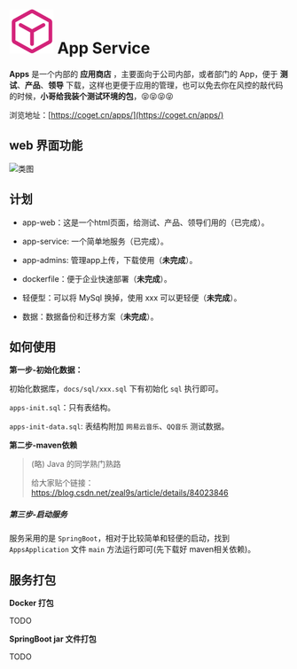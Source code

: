 # <img src="docs/img/app-128.svg" width="80" height="80"> App Service


**Apps** 是一个内部的 **应用商店** ，主要面向于公司内部，或者部门的 App，便于 **测试**、**产品**、**领导** 下载，这样也更便于应用的管理，也可以免去你在风控的敲代码的时候，**小哥给我装个测试环境的包**，😝😝😝😝

浏览地址：[https://coget.cn/apps/](https://coget.cn/apps/)

## web 界面功能

![类图](http://f100.coget.cn/apps/web-demonstration.gif)

## 计划

- app-web：这是一个html页面，给测试、产品、领导们用的（已完成）。
- app-service: 一个简单地服务（已完成）。
- app-admins: 管理app上传，下载使用（**未完成**）。

- dockerfile：便于企业快速部署（**未完成**）。
- 轻便型：可以将 MySql 换掉，使用 xxx 可以更轻便（**未完成**）。
- 数据：数据备份和迁移方案（**未完成**）。



## 如何使用

**第一步-初始化数据：**

初始化数据库，`docs/sql/xxx.sql` 下有初始化 `sql` 执行即可。

`apps-init.sql`：只有表结构。

`apps-init-data.sql`: 表结构附加 `网易云音乐`、`QQ音乐` 测试数据。


**第二步-maven依赖**


> (略) Java 的同学熟门熟路
>
> 给大家贴个链接：https://blog.csdn.net/zeal9s/article/details/84023846

##### 第三步-启动服务

服务采用的是 `SpringBoot`，相对于比较简单和轻便的启动，找到 `AppsApplication` 文件 `main` 方法运行即可(先下载好 maven相关依赖)。



## 服务打包



**Docker 打包**

TODO



**SpringBoot jar 文件打包**

TODO
